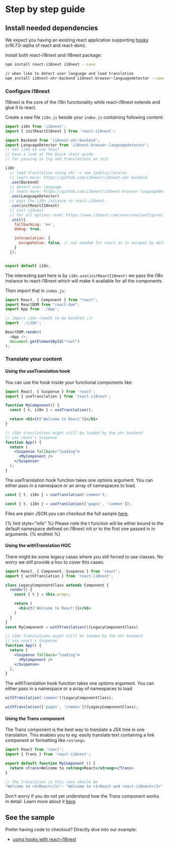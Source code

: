 # Step by step guide

## Install needed dependencies

We expect you having an existing react application supporting [hooks](https://reactjs.org/docs/hooks-intro.html) \(v16.7.0-alpha of react and react-dom\).

Install both react-i18next and i18next package:

```bash
npm install react-i18next i18next --save

// when like to detect user language and load translation
npm install i18next-xhr-backend i18next-browser-languagedetector --save
```

### Configure i18next

I18next is the core of the i18n functionality while react-i18next extends and glue it to react.

Create a new file `i18n.js` beside your `index.js` containing following content:

```javascript
import i18n from 'i18next';
import { initReactI18next } from 'react-i18next';

import Backend from 'i18next-xhr-backend';
import LanguageDetector from 'i18next-browser-languagedetector';
// not like to use this?
// have a look at the Quick start guide 
// for passing in lng and translations on init

i18n
  // load translation using xhr -> see /public/locales
  // learn more: https://github.com/i18next/i18next-xhr-backend
  .use(Backend)
  // detect user language
  // learn more: https://github.com/i18next/i18next-browser-languageDetector
  .use(LanguageDetector)
  // pass the i18n instance to react-i18next.
  .use(initReactI18next)
  // init i18next
  // for all options read: https://www.i18next.com/overview/configuration-options
  .init({
    fallbackLng: 'en',
    debug: true,

    interpolation: {
      escapeValue: false, // not needed for react as it escapes by default
    }
  });


export default i18n;
```

The interesting part here is by `i18n.use(initReactI18next)` we pass the i18n instance to react-i18next which will make it available for all the components.

Then import that in `index.js`:

```javascript
import React, { Component } from "react";
import ReactDOM from "react-dom";
import App from './App';

// import i18n (needs to be bundled ;)) 
import './i18n';

ReactDOM.render(
  <App />,
  document.getElementById("root")
);
```

### Translate your content

#### Using the useTranslation hook

You can use the hook inside your functional components like:

```jsx
import React, { Suspense } from 'react';
import { useTranslation } from 'react-i18next';

function MyComponent() {
  const { t, i18n } = useTranslation();

  return <h1>{t('Welcome to React')}</h1>
}

// i18n translations might still be loaded by the xhr backend
// use react's Suspense
function App() {
  return (
    <Suspense fallback="loading">
      <MyComponent />
    </Suspense>
  );
}
```

The useTranslation hook function takes one options argument. You can either pass in a namespace or an array of namespaces to load.

```javascript
const { t, i18n } = useTranslation('common');

const { t, i18n } = useTranslation(['page1', 'common']);
```

Files are plain JSON you can checkout the full sample [here](https://github.com/i18next/react-i18next/tree/master/example/react/public/locales).

{% hint style="info" %}
Please note the t function will be either bound to the default namespace defined on i18next init or to the first one passed in in arguments.
{% endhint %}

#### Using the withTranslation HOC

There might be some legacy cases where you still forced to use classes. No worry we still provide a hoc to cover this cases:

```jsx
import React, { Component, Suspense } from 'react';
import { withTranslation } from 'react-i18next';

class LegacyComponentClass extends Component {
  render() {
    const { t } = this.props;

    return (
      <h1>{t('Welcome to React')}</h1>
    )
  }
}
const MyComponent = withTranslation()(LegacyComponentClass)

// i18n translations might still be loaded by the xhr backend
// use react's Suspense
function App() {
  return (
    <Suspense fallback="loading">
      <MyComponent />
    </Suspense>
  );
}
```

The withTranslation hook function takes one options argument. You can either pass in a namespace or a array of namespaces to load.

```javascript
withTranslation('common')(LegacyComponentClass);

withTranslation(['page1', 'common'])(LegacyComponentClass);
```

#### Using the Trans component

The Trans component is the best way to translate a JSX tree in one translation. This enables you to eg. easily translate text containing a link component or formatting like `<strong>`.

```jsx
import React from 'react';
import { Trans } from 'react-i18next';

export default function MyComponent () {
  return <Trans>Welcome to <strong>React</strong></Trans>
}

// the translation in this case should be
"Welcome to <1>React</1>": "Welcome to <1>React and react-i18next</1>"
```

Don't worry if you do not yet understand how the Trans component works in detail. Learn more about it [here](trans-component.md).

## See the sample

Prefer having code to checkout? Directly dive into our example:

* [using hooks with react-i18next](https://github.com/i18next/react-i18next/tree/master/example/react)

